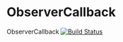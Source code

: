 # ObserverCallback
ObserverCallback
[![Build Status](https://travis-ci.com/xtxh/ObserverCallback.svg?branch=master)](https://travis-ci.com/xtxh/ObserverCallback)
